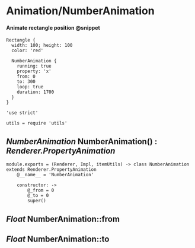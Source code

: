 Animation/NumberAnimation
=========================

#### Animate rectangle position @snippet

```style
Rectangle {
  width: 100; height: 100
  color: 'red'

  NumberAnimation {
    running: true
    property: 'x'
    from: 0
    to: 300
    loop: true
    duration: 1700
  }
} 
```

	'use strict'

	utils = require 'utils'

*NumberAnimation* NumberAnimation() : *Renderer.PropertyAnimation*
-------------------------------------------------------------------

	module.exports = (Renderer, Impl, itemUtils) -> class NumberAnimation extends Renderer.PropertyAnimation
		@__name__ = 'NumberAnimation'

		constructor: ->
			@_from = 0
			@_to = 0
			super()

*Float* NumberAnimation::from
-----------------------------

*Float* NumberAnimation::to
---------------------------